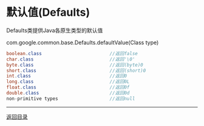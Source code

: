 默认值(Defaults)
===
Defaults类提供Java各原生类型的默认值

com.google.common.base.Defaults.defaultValue(Class<T> type)

```java   
boolean.class                         //返回false  
char.class                            //返回'\0'  
byte.class                            //返回(byte)0  
short.class                           //返回(short)0 
int.class                             //返回0  
long.class                            //返回0L  
float.class                           //返回0f  
double.class                          //返回0d  
non-primitive types                   //返回null
```

------
[返回目录](碎片/README.md)
